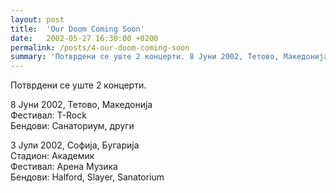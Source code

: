 ```yaml
---
layout: post
title:  'Our Doom Coming Soon'
date:   2002-05-27 16:30:00 +0200
permalink: /posts/4-our-doom-coming-soon
summary: 'Потврдени се уште 2 концерти. 8 Јуни 2002, Тетово, Македонија Фестивал: T-Rock Бендови: Санаториум, други 3 Јули 2002, Софија, Бугарија Стадион: ...'
---
```


<p>Потврдени се уште 2 концерти.</p><p>8 Јуни 2002, Тетово, Македонија<br />Фестивал: T-Rock<br />Бендови: Санаториум, други</p><p>3 Јули 2002, Софија, Бугарија<br />Стадион: Академик<br />Фестивал: Арена Музика<br />Бендови: Halford, Slayer, Sanatorium</p>
